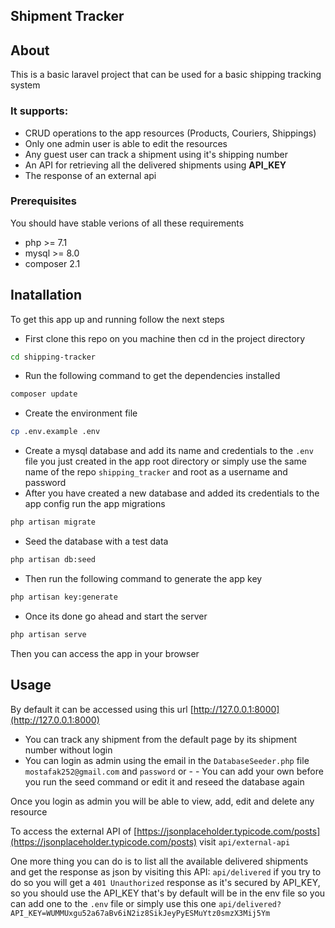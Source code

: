 ## Shipment Tracker

## About

This is a basic laravel project that can be used for a basic shipping tracking system


### It supports:

- CRUD operations to the app resources (Products, Couriers, Shippings)
- Only one admin user is able to edit the resources
- Any guest user can track a shipment using it's shipping number
- An API for retrieving all the delivered shipments using **API_KEY**
- The response of an external api


 ### Prerequisites

 You should have stable verions of all these requirements
 - php >= 7.1
 - mysql >= 8.0
 - composer 2.1


## Inatallation

To get this app up and running follow the next steps

- First clone this repo on you machine then cd in the project directory
```bash
cd shipping-tracker
```
- Run the following command to get the dependencies installed
```bash
composer update
```
- Create the environment file
```bash
cp .env.example .env
```

- Create a mysql database and add its name and credentials to the `.env` file you just created in the app root directory or simply use the same name of the repo `shipping_tracker` and root as a username and password
- After you have created a new database and added its credentials to the app config run the app migrations
```bash
php artisan migrate
```
- Seed the database with a test data
```bash
php artisan db:seed
```
- Then run the following command to generate the app key
```bash
php artisan key:generate
```
- Once its done go ahead and start the server
```bash
php artisan serve
```
Then you can access the app in your browser

## Usage

By default it can be accessed using this url [http://127.0.0.1:8000](http://127.0.0.1:8000)

- You can track any shipment from the default page by its shipment number without login
- You can login as admin using the email in the `DatabaseSeeder.php` file `mostafak252@gmail.com` and `password` or - - You can add your own before you run the seed command or edit it and reseed the database again


Once you login as admin you will be able to view, add, edit and delete any resource


To access the external API of [https://jsonplaceholder.typicode.com/posts](https://jsonplaceholder.typicode.com/posts)
visit `api/external-api`


One more thing you can do is to list all the available delivered shipments and get the response as json by visiting this API: `api/delivered`
if you try to do so you will get a `401 Unauthorized` response as it's secured by API_KEY, so you should use the API_KEY that's by default will be in the env file so you can add one to the `.env` file or simply use this one `api/delivered?API_KEY=WUMMUxgu52a67aBv6iN2iz8SikJeyPyESMuYtz0smzX3Mij5Ym`
